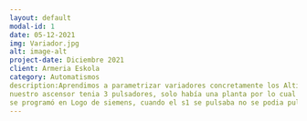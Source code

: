 ```yaml
---
layout: default
modal-id: 1
date: 05-12-2021
img: Variador.jpg
alt: image-alt
project-date: Diciembre 2021
client: Armeria Eskola
category: Automatismos
description:Aprendimos a parametrizar variadores concretamente los Altisar. Tuvimos varios proyectos con el altisar, entre uno de ellos fue hacer un ascensor, 
nuestro ascensor tenia 3 pulsadores, solo había una planta por lo cual el s1 era para subir a la planta el s2 para bajar y el s3 la seta de emergencia, el programa
se programó en Logo de siemens, cuando el s1 se pulsaba no se podia pulsar el s2 y viceversa.
---
```

